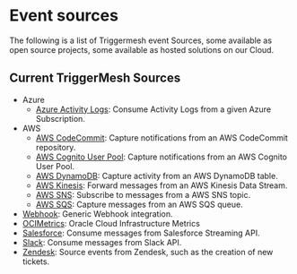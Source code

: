 # Event sources

The following is a list of Triggermesh event Sources, some available as open source projects, some available as hosted solutions on our Cloud.

## Current TriggerMesh Sources

* Azure
 	* [Azure Activity Logs](./azureactivitylogs.md): Consume Activity Logs from a given Azure Subscription.
* AWS
	* [AWS CodeCommit](./awscodecommit.md): Capture notifications from an AWS CodeCommit repository.
	* [AWS Cognito User Pool](./awscognitouserpool.md): Capture notifications from an AWS Cognito User Pool.
	* [AWS DynamoDB](./awsdynamodb.md): Capture activity from an AWS DynamoDB table.
	* [AWS Kinesis](./awskinesis.md): Forward messages from an AWS Kinesis Data Stream.
	* [AWS SNS](./awssns.md): Subscribe to messages from a AWS SNS topic.
	* [AWS SQS](./awssqs.md): Capture messages from an AWS SQS queue.
* [Webhook](./webhook.md): Generic Webhook integration.
* [OCIMetrics](./ocimetrics.md): Oracle Cloud Infrastructure Metrics
* [Salesforce](./salesforce.md): Consume messages from Salesforce Streaming API.
* [Slack](./slack.md): Consume messages from Slack API.
* [Zendesk](./zendesk.md): Source events from Zendesk, such as the creation of new tickets.

<!-- current known sources

awscodecommit
awscognito
awsdynamodb
awsiot
awskinesis
awssns
awsqs

azureactivitylogs
azureeventhub
azurestorage
azurestoragequeue

googlefirestore
googlepubsub

mq

salesforce

solace
solacemqtt
-->
